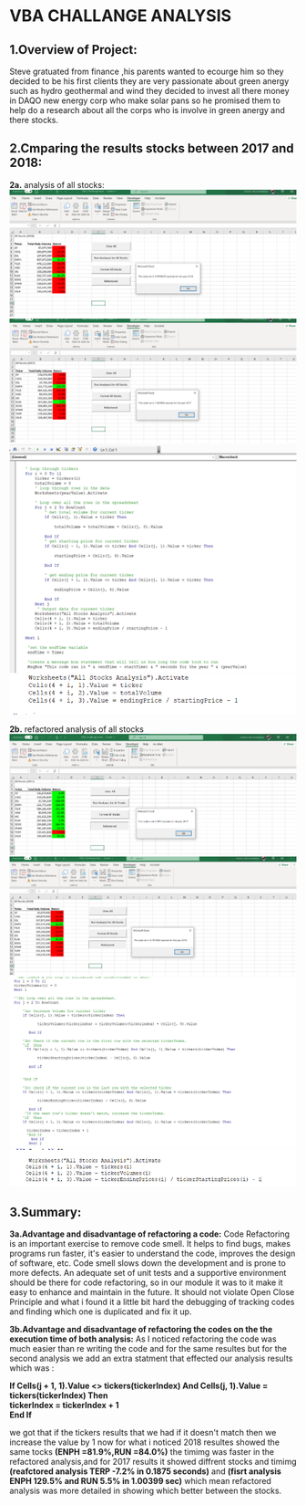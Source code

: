 # **VBA CHALLANGE ANALYSIS**
## **1.Overview of Project:**
Steve gratuated from finance ,his parents wanted to ecourge him so they decided to be his first clients they are very passionate about green anergy such as hydro geothermal and wind they decided to invest all there money in DAQO new energy corp who make solar pans so he promised them to help do a research about all the corps who is involve in green anergy and there stocks.

## **2.Cmparing the results stocks between 2017 and 2018:**
**2a.** analysis of all stocks:
![This is an image](https://github.com/Farah86/VBA-Challange/blob/main/2018%20analysis.png)
![This is an image](https://github.com/Farah86/VBA-Challange/blob/main/2017analysis.png)
![This is an image](https://github.com/Farah86/VBA-Challange/blob/main/codes%20for%20analysis.png)
![This is an image](https://github.com/Farah86/VBA-Challange/blob/main/analysis%20loop%20through%20the%20array.png)


**2b.** refactored analysis of all stocks 
![This is an image](https://github.com/Farah86/VBA-Challange/blob/main/2017%20refactored%20analysis.png)
![This is an image](https://github.com/Farah86/VBA-Challange/blob/main/2018%20refactored%20analysis.png)
![This is an image](https://github.com/Farah86/VBA-Challange/blob/main/Refactored%20analysis.png)
![This is an image](https://github.com/Farah86/VBA-Challange/blob/main/refactored%20loop%20through%20the%20array.png)


## **3.Summary:**
**3a.Advantage and disadvantage of refactoring a code:**
Code Refactoring is an important exercise to remove code smell. It helps to find bugs, makes programs run faster, it's easier to understand the code, improves the design of software, etc. Code smell slows down the development and is prone to more defects. An adequate set of unit tests and a supportive environment should be there for code refactoring, so in our module it was to it make it easy to enhance and maintain in the future. It should not violate Open Close Principle and what i found it a little bit hard the debugging of tracking codes and finding which one is duplicated and fix it up.
    
   **3b.Advantage and disadvantage of refactoring the codes on the  the execution time of both analysis:**
As I noticed refactoring the code was much easier than re writing the code and for the same resultes but for the second analysis we add an extra statment that effected our analysis results which was :
 
**If Cells(j + 1, 1).Value <> tickers(tickerIndex) And Cells(j, 1).Value = tickers(tickerIndex) Then  
            tickerIndex = tickerIndex + 1             
                 End If**    
                 
 we got that if the tickers results that we had if it doesn't match then we increase the value by 1
 now for what i noticed
2018 resultes showed the same tocks **(ENPH =81.9%,RUN =84.0%)** the timimg was faster in the refactored analysis,and for 2017 results it showed diffrent stocks and timimg **(reafctored analysis TERP -7.2% in 0.1875 seconds)** and **(fisrt analysis ENPH 129.5% and RUN 5.5% in 1.00399 sec)** which mean refactored analysis was more detailed in showing which better between the stocks.
